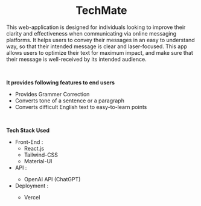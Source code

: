 <h1 align="center">TechMate</h1>
<p align="left">This web-application is designed for individuals looking to improve their clarity and effectiveness when communicating via online messaging platforms. It helps users to convey their messages in an easy to understand way, so that their intended message is clear and laser-focused. This app allows users to optimize their text for maximum impact, and make sure that their message is well-received by its intended audience.</p>
<br>
<p align="left"><b>It provides following features to end users</b></p>
<ul>
<li>Provides Grammer Correction</li>
<li>Converts tone of a sentence or a paragraph</li>
<li>Converts difficult English text to easy-to-learn points</li>
</ul>
<br>

<p align="left"><b>Tech Stack Used</b></p>
<ul>
<li>Front-End : 
  <ul>
    <li>React.js</li>
    <li>Tailwind-CSS</li>
    <li>Material-UI</li>
  </ul>
</li>
<li>API : </li>
  <ul>
      <li>OpenAI API (ChatGPT)</li>
  </ul>
<li>Deployment : </li>
  <ul>
      <li>Vercel</li>
  </ul>
</ul>


